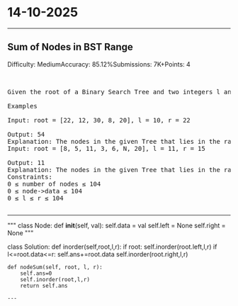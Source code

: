 # 14-10-2025
---
## Sum of Nodes in BST Range
Difficulty: MediumAccuracy: 85.12%Submissions: 7K+Points: 4
<pre>


Given the root of a Binary Search Tree and two integers l and r, the task is to find the sum of all nodes that lie between l and r, including both l and r.

Examples

Input: root = [22, 12, 30, 8, 20], l = 10, r = 22
     
Output: 54
Explanation: The nodes in the given Tree that lies in the range [10, 22] are {12, 20, 22}. Therefore, the sum of nodes is 12 + 20 + 22 = 54.
Input: root = [8, 5, 11, 3, 6, N, 20], l = 11, r = 15  
     
Output: 11
Explanation: The nodes in the given Tree that lies in the range [11, 15] is {11}. Therefore, the sum of node is 11.
Constraints:
0 ≤ number of nodes ≤ 104
0 ≤ node->data ≤ 104
0 ≤ l ≤ r ≤ 104

</pre>

---
"""
class Node:
    def __init__(self, val):
        self.data = val
        self.left = None
        self.right = None
"""

class Solution:
    def inorder(self,root,l,r):
        if root:
            self.inorder(root.left,l,r)
            if l<=root.data<=r:
                self.ans+=root.data
            self.inorder(root.right,l,r)
    
    def nodeSum(self, root, l, r):
        self.ans=0
        self.inorder(root,l,r)
        return self.ans
        

        
```
---
